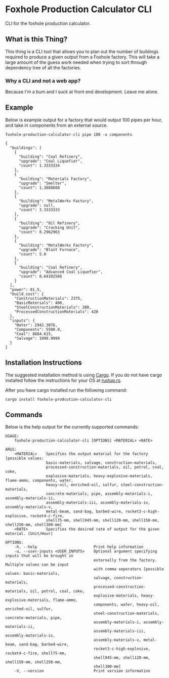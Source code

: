 # Foxhole Production Calculator CLI

CLI for the foxhole production calculator.

## What is this Thing?

This thing is a CLI tool that allows you to plan out the number of buildings required to produce a given output from a Foxhole factory. This will take a large amount of the guess work needed when trying to sort through dependency tree of all the factories.

### Why a CLI and not a web app?

Because I'm a bum and I suck at front end development. Leave me alone.

## Example

Below is example output for a factory that would output 100 pipes per hour, and take in components from an external source.

```
foxhole-production-calculator-cli pipe 100 -u components

{
  "buildings": [
    {
      "building": "Coal Refinery",
      "upgrade": "Coal Liquefier",
      "count": 1.3333334
    },
    {
      "building": "Materials Factory",
      "upgrade": "Smelter",
      "count": 1.3888888
    },
    {
      "building": "MetalWorks Factory",
      "upgrade": null,
      "count": 3.3333333
    },
    {
      "building": "Oil Refinery",
      "upgrade": "Cracking Unit",
      "count": 0.2962963
    },
    {
      "building": "MetalWorks Factory",
      "upgrade": "Blast Furnace",
      "count": 5.0
    },
    {
      "building": "Coal Refinery",
      "upgrade": "Advanced Coal Liquefier",
      "count": 0.64102566
    }
  ],
  "power": 81.5,
  "build_cost": {
    "ConstructionMaterials": 2375,
    "BasicMaterials": 400,
    "SteelConstructionMaterials": 200,
    "ProcessedConstructionMaterials": 420
  },
  "inputs": {
    "Water": 2942.3076,
    "Components": 5500.0,
    "Coal": 8884.615,
    "Salvage": 1999.9999
  }
}
```

## Installation Instructions

The suggested installation method is using [Cargo](https://doc.rust-lang.org/cargo/). If you do not have cargo installed follow the instructions for your OS at [rustup.rs](https://rustup.rs/).

After you have cargo installed run the following command:
```
cargo install foxhole-prodcution-calculator-cli
```

## Commands

Below is the help output for the currently supported commands:
```
USAGE:
    foxhole-production-calculator-cli [OPTIONS] <MATERIAL> <RATE>

ARGS:
    <MATERIAL>    Specifies the output material for the factory [possible values:
                  basic-materials, salvage, construction-materials,
                  processed-construction-materials, oil, petrol, coal, coke,
                  explosive-materials, heavy-explosive-materials, flame-ammo, components, water,
                  heavy-oil, enriched-oil, sulfur, steel-construction-materials,
                  concrete-materials, pipe, assembly-materials-i, assembly-materials-ii,
                  assembly-materials-iii, assembly-materials-iv, assembly-materials-v,
                  metal-beam, sand-bag, barbed-wire, rocket3-c-high-explosive, rocket4-c-fire,
                  shell75-mm, shell945-mm, shell120-mm, shell150-mm, shell250-mm, shell300-mm]
    <RATE>        Specifies the desired rate of output for the given material. [Unit/Hour]

OPTIONS:
    -h, --help                         Print help information
    -u, --user-inputs <USER_INPUTS>    Optional argument specifying inputs that will be brought in
                                       externally from the factory. Multiple values can be input
                                       with comma seperators [possible values: basic-materials,
                                       salvage, construction-materials,
                                       processed-construction-materials, oil, petrol, coal, coke,
                                       explosive-materials, heavy-explosive-materials, flame-ammo,
                                       components, water, heavy-oil, enriched-oil, sulfur,
                                       steel-construction-materials, concrete-materials, pipe,
                                       assembly-materials-i, assembly-materials-ii,
                                       assembly-materials-iii, assembly-materials-iv,
                                       assembly-materials-v, metal-beam, sand-bag, barbed-wire,
                                       rocket3-c-high-explosive, rocket4-c-fire, shell75-mm,
                                       shell945-mm, shell120-mm, shell150-mm, shell250-mm,
                                       shell300-mm]
    -V, --version                      Print version information
```